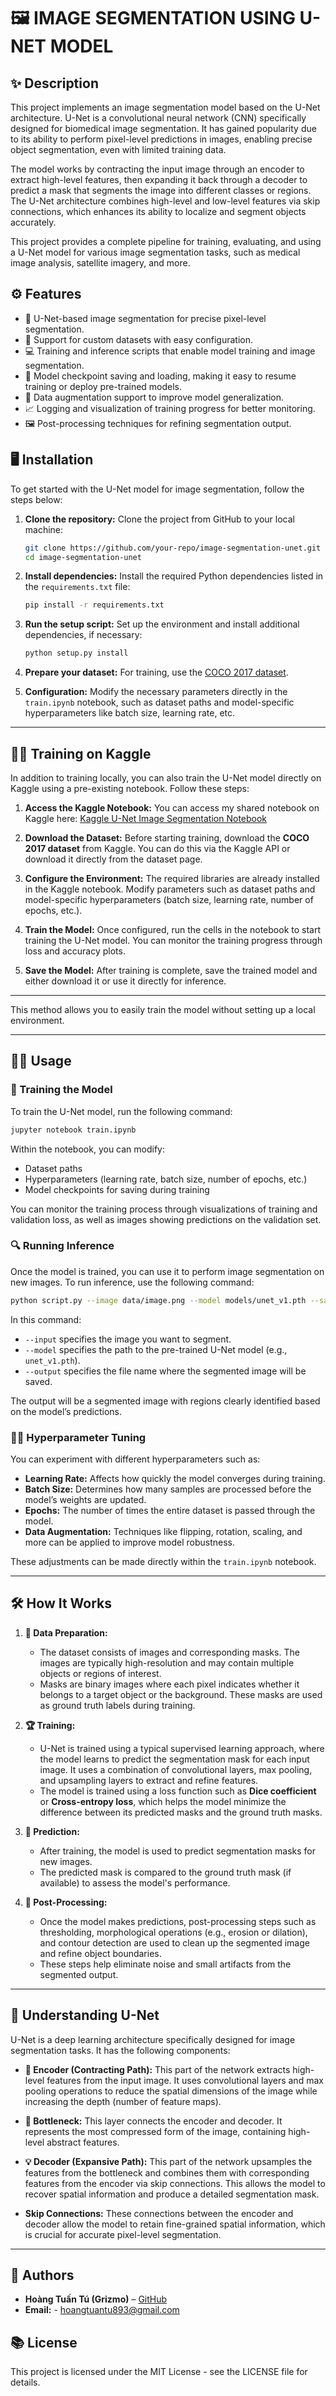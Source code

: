 # 🖼 IMAGE SEGMENTATION USING U-NET MODEL

## ✨ Description
This project implements an image segmentation model based on the U-Net architecture. U-Net is a convolutional neural network (CNN) specifically designed for biomedical image segmentation. It has gained popularity due to its ability to perform pixel-level predictions in images, enabling precise object segmentation, even with limited training data.

The model works by contracting the input image through an encoder to extract high-level features, then expanding it back through a decoder to predict a mask that segments the image into different classes or regions. The U-Net architecture combines high-level and low-level features via skip connections, which enhances its ability to localize and segment objects accurately.

This project provides a complete pipeline for training, evaluating, and using a U-Net model for various image segmentation tasks, such as medical image analysis, satellite imagery, and more.

## ⚙ Features
- 🧠 U-Net-based image segmentation for precise pixel-level segmentation.
- 📸 Support for custom datasets with easy configuration.
- 💻 Training and inference scripts that enable model training and image segmentation.
- 💾 Model checkpoint saving and loading, making it easy to resume training or deploy pre-trained models.
- 🔧 Data augmentation support to improve model generalization.
- 📈 Logging and visualization of training progress for better monitoring.
- 🖼 Post-processing techniques for refining segmentation output.

## 🖥 Installation
To get started with the U-Net model for image segmentation, follow the steps below:

1. **Clone the repository:**
   Clone the project from GitHub to your local machine:
   ```bash
   git clone https://github.com/your-repo/image-segmentation-unet.git
   cd image-segmentation-unet
   ```

2. **Install dependencies:**
   Install the required Python dependencies listed in the `requirements.txt` file:
   ```bash
   pip install -r requirements.txt
   ```

3. **Run the setup script:**
   Set up the environment and install additional dependencies, if necessary:
   ```bash
   python setup.py install
   ```

4. **Prepare your dataset:**
   For training, use the [COCO 2017 dataset](https://www.kaggle.com/datasets/awsaf49/coco-2017-dataset).

5. **Configuration:**
   Modify the necessary parameters directly in the `train.ipynb` notebook, such as dataset paths and model-specific hyperparameters like batch size, learning rate, etc.

---

## 🧑‍💻 Training on Kaggle

In addition to training locally, you can also train the U-Net model directly on Kaggle using a pre-existing notebook. Follow these steps:

1. **Access the Kaggle Notebook:**
   You can access my shared notebook on Kaggle here:
   [Kaggle U-Net Image Segmentation Notebook](https://www.kaggle.com/code/grizmo/imagesegmentations)

2. **Download the Dataset:**
   Before starting training, download the **COCO 2017 dataset** from Kaggle. You can do this via the Kaggle API or download it directly from the dataset page.

3. **Configure the Environment:**
   The required libraries are already installed in the Kaggle notebook. Modify parameters such as dataset paths and model-specific hyperparameters (batch size, learning rate, number of epochs, etc.).

4. **Train the Model:**
   Once configured, run the cells in the notebook to start training the U-Net model. You can monitor the training progress through loss and accuracy plots.

5. **Save the Model:**
   After training is complete, save the trained model and either download it or use it directly for inference.

---

This method allows you to easily train the model without setting up a local environment.

---

## 👩‍💻 Usage

### 🚀 Training the Model
To train the U-Net model, run the following command:
```bash
jupyter notebook train.ipynb
```
Within the notebook, you can modify:
- Dataset paths
- Hyperparameters (learning rate, batch size, number of epochs, etc.)
- Model checkpoints for saving during training

You can monitor the training process through visualizations of training and validation loss, as well as images showing predictions on the validation set.

### 🔍 Running Inference
Once the model is trained, you can use it to perform image segmentation on new images. To run inference, use the following command:
```bash
python script.py --image data/image.png --model models/unet_v1.pth --save --path output.png
```
In this command:
- `--input` specifies the image you want to segment.
- `--model` specifies the path to the pre-trained U-Net model (e.g., `unet_v1.pth`).
- `--output` specifies the file name where the segmented image will be saved.

The output will be a segmented image with regions clearly identified based on the model’s predictions.

### 🧑‍💻 Hyperparameter Tuning
You can experiment with different hyperparameters such as:
- **Learning Rate:** Affects how quickly the model converges during training.
- **Batch Size:** Determines how many samples are processed before the model’s weights are updated.
- **Epochs:** The number of times the entire dataset is passed through the model.
- **Data Augmentation:** Techniques like flipping, rotation, scaling, and more can be applied to improve model robustness.

These adjustments can be made directly within the `train.ipynb` notebook.

---

## 🛠 How It Works

1. **📃 Data Preparation:**
   - The dataset consists of images and corresponding masks. The images are typically high-resolution and may contain multiple objects or regions of interest.
   - Masks are binary images where each pixel indicates whether it belongs to a target object or the background. These masks are used as ground truth labels during training.

2. **🏆 Training:**
   - U-Net is trained using a typical supervised learning approach, where the model learns to predict the segmentation mask for each input image. It uses a combination of convolutional layers, max pooling, and upsampling layers to extract and refine features.
   - The model is trained using a loss function such as **Dice coefficient** or **Cross-entropy loss**, which helps the model minimize the difference between its predicted masks and the ground truth masks.

3. **🔎 Prediction:**
   - After training, the model is used to predict segmentation masks for new images.
   - The predicted mask is compared to the ground truth mask (if available) to assess the model's performance.

4. **🎨 Post-Processing:**
   - Once the model makes predictions, post-processing steps such as thresholding, morphological operations (e.g., erosion or dilation), and contour detection are used to clean up the segmented image and refine object boundaries.
   - These steps help eliminate noise and small artifacts from the segmented output.

---

## 📒 Understanding U-Net
U-Net is a deep learning architecture specifically designed for image segmentation tasks. It has the following components:
- **📝 Encoder (Contracting Path):** This part of the network extracts high-level features from the input image. It uses convolutional layers and max pooling operations to reduce the spatial dimensions of the image while increasing the depth (number of feature maps).
  
- **🎥 Bottleneck:** This layer connects the encoder and decoder. It represents the most compressed form of the image, containing high-level abstract features.

- **💡 Decoder (Expansive Path):** This part of the network upsamples the features from the bottleneck and combines them with corresponding features from the encoder via skip connections. This allows the model to recover spatial information and produce a detailed segmentation mask.
  
- **Skip Connections:** These connections between the encoder and decoder allow the model to retain fine-grained spatial information, which is crucial for accurate pixel-level segmentation.

---

## 👤 Authors
- **Hoàng Tuấn Tú (Grizmo)** – [GitHub](https://github.com/Grizmo2610)
- **Email:** - hoangtuantu893@gmail.com

## 📚 License
This project is licensed under the MIT License - see the LICENSE file for details.